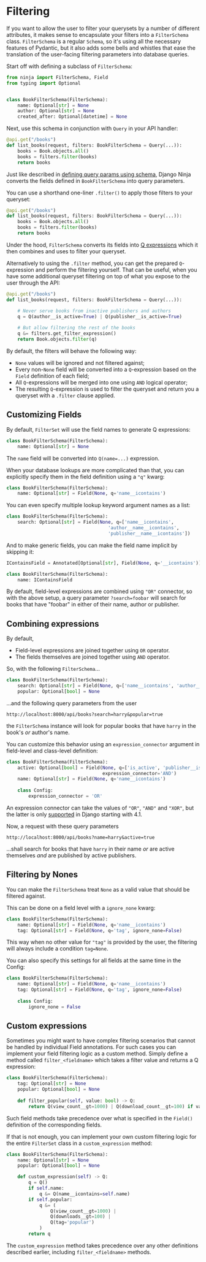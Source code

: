 # Filtering

If you want to allow the user to filter your querysets by a number of different attributes, it makes sense
to encapsulate your filters into a `FilterSchema` class. `FilterSchema` is a regular `Schema`, so it's using all the
necessary features of Pydantic, but it also adds some bells and whistles that ease the translation of the user-facing filtering
parameters into database queries. 

Start off with defining a subclass of `FilterSchema`:

```python hl_lines="6 7 8"
from ninja import FilterSchema, Field
from typing import Optional


class BookFilterSchema(FilterSchema):
    name: Optional[str] = None
    author: Optional[str] = None
    created_after: Optional[datetime] = None
```


Next, use this schema in conjunction with `Query` in your API handler:
```python hl_lines="2"
@api.get("/books")
def list_books(request, filters: BookFilterSchema = Query(...)):
    books = Book.objects.all()
    books = filters.filter(books)
    return books
```

Just like described in [defining query params using schema](./query-params.md#using-schema), Django Ninja converts the fields
defined in `BookFilterSchema` into query parameters.

You can use a shorthand one-liner `.filter()` to apply those filters to your queryset:
```python hl_lines="4"
@api.get("/books")
def list_books(request, filters: BookFilterSchema = Query(...)):
    books = Book.objects.all()
    books = filters.filter(books)
    return books
```

Under the hood, `FilterSchema` converts its fields into [Q expressions](https://docs.djangoproject.com/en/3.1/topics/db/queries/#complex-lookups-with-q-objects) which it then combines and uses to filter your queryset.


Alternatively to using the `.filter` method, you can get the prepared `Q`-expression and perform the filtering yourself.
That can be useful, when you have some additional queryset filtering on top of what you expose to the user through the API:
```python hl_lines="5 8"
@api.get("/books")
def list_books(request, filters: BookFilterSchema = Query(...)):

    # Never serve books from inactive publishers and authors
    q = Q(author__is_active=True) | Q(publisher__is_active=True)
    
    # But allow filtering the rest of the books
    q &= filters.get_filter_expression()
    return Book.objects.filter(q)
```

By default, the filters will behave the following way:

* `None` values will be ignored and not filtered against;
* Every non-`None` field will be converted into a `Q`-expression based on the `Field` definition of each field;
* All `Q`-expressions will be merged into one using `AND` logical operator;
* The resulting `Q`-expression is used to filter the queryset and return you a queryset with a `.filter` clause applied.

## Customizing Fields
By default, `FilterSet` will use the field names to generate Q expressions:
```python
class BookFilterSchema(FilterSchema):
    name: Optional[str] = None
```
The `name` field will be converted into `Q(name=...)` expression.

When your database lookups are more complicated than that, you can explicitly specify them in the field definition using a `"q"` kwarg:
```python hl_lines="2"
class BookFilterSchema(FilterSchema):
    name: Optional[str] = Field(None, q='name__icontains')
```
You can even specify multiple lookup keyword argument names as a list:
```python hl_lines="2 3 4"
class BookFilterSchema(FilterSchema):
    search: Optional[str] = Field(None, q=['name__icontains',
                                     'author__name__icontains',
                                     'publisher__name__icontains'])
```
And to make generic fields, you can make the field name implicit by skipping it:
```python hl_lines="2"
IContainsField = Annotated[Optional[str], Field(None, q='__icontains')]

class BookFilterSchema(FilterSchema):
    name: IContainsField
```
By default, field-level expressions are combined using `"OR"` connector, so with the above setup, a query parameter `?search=foobar` will search for books that have "foobar" in either of their name, author or publisher.


## Combining expressions
By default,

* Field-level expressions are joined together using `OR` operator.
* The fields themselves are joined together using `AND` operator.

So, with the following `FilterSchema`...
```python
class BookFilterSchema(FilterSchema):
    search: Optional[str] = Field(None, q=['name__icontains', 'author__name__icontains'])
    popular: Optional[bool] = None
```
...and the following query parameters from the user
```
http://localhost:8000/api/books?search=harry&popular=true
```
the `FilterSchema` instance will look for popular books that have `harry` in the book's _or_ author's name. 


You can customize this behavior using an `expression_connector` argument in field-level and class-level definition:
```python hl_lines="3 7"
class BookFilterSchema(FilterSchema):
    active: Optional[bool] = Field(None, q=['is_active', 'publisher__is_active'],
                                   expression_connector='AND')
    name: Optional[str] = Field(None, q='name__icontains')
    
    class Config:
        expression_connector = 'OR'
```

An expression connector can take the values of `"OR"`, `"AND"` and `"XOR"`, but the latter is only [supported](https://docs.djangoproject.com/en/4.1/ref/models/querysets/#xor) in Django starting with 4.1.

Now, a request with these query parameters 
```
http://localhost:8000/api/books?name=harry&active=true
```
...shall search for books that have `harry` in their name _or_ are active themselves _and_ are published by active publishers.


## Filtering by Nones
You can make the `FilterSchema` treat `None` as a valid value that should be filtered against.

This can be done on a field level with a `ignore_none` kwarg:
```python hl_lines="3"
class BookFilterSchema(FilterSchema):
    name: Optional[str] = Field(None, q='name__icontains')
    tag: Optional[str] = Field(None, q='tag', ignore_none=False)
```

This way when no other value for `"tag"` is provided by the user, the filtering will always include a condition `tag=None`.

You can also specify this settings for all fields at the same time in the Config:
```python hl_lines="6"
class BookFilterSchema(FilterSchema):
    name: Optional[str] = Field(None, q='name__icontains')
    tag: Optional[str] = Field(None, q='tag', ignore_none=False)
    
    class Config:
        ignore_none = False
```


## Custom expressions
Sometimes you might want to have complex filtering scenarios that cannot be handled by individual Field annotations.
For such cases you can implement your field filtering logic as a custom method. Simply define a method called `filter_<fieldname>` which takes a filter value and returns a Q expression:

```python hl_lines="5"
class BookFilterSchema(FilterSchema):
    tag: Optional[str] = None
    popular: Optional[bool] = None
    
    def filter_popular(self, value: bool) -> Q:
        return Q(view_count__gt=1000) | Q(download_count__gt=100) if value else Q()
```
Such field methods take precedence over what is specified in the `Field()` definition of the corresponding fields.

If that is not enough, you can implement your own custom filtering logic for the entire `FilterSet` class in a `custom_expression` method:

```python hl_lines="5"
class BookFilterSchema(FilterSchema):
    name: Optional[str] = None
    popular: Optional[bool] = None

    def custom_expression(self) -> Q:
        q = Q()
        if self.name:
            q &= Q(name__icontains=self.name)
        if self.popular:
            q &= (
                Q(view_count__gt=1000) |
                Q(downloads__gt=100) |
                Q(tag='popular')
            )
        return q
```
The `custom_expression` method takes precedence over any other definitions described earlier, including `filter_<fieldname>` methods.
